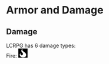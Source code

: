 # Armor and Damage

## Damage

LCRPG has 6 damage types:  
Fire: <img src="./flamer.svg" alt="fire" width="25"/>
